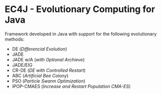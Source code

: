 # EC4J - Evolutionary Computing for Java
Framework developed in Java with support for the following evolutionary methods:
- DE (_Differencial Evolution_)
- JADE
- JADE w/A (_with Optional Archieve_)
- JADE/EIG
- CR-DE (_DE with Controlled Restart_)
- ABC (_Artificial Bee Colony_)
- PSO (_Particle Swarm Optimization_)
- IPOP-CMAES (_Increase and Restart Population CMA-ES_)
